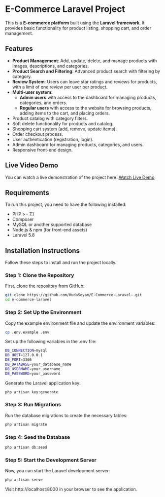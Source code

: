# E-Commerce Laravel Project

This is a **E-commerce platform** built using the **Laravel framework**. It provides basic functionality for product listing, shopping cart, and order management.

## Features

- **Product Management**: Add, update, delete, and manage products with images, descriptions, and categories.
- **Product Search and Filtering**: Advanced product search with filtering by category.
- **Review System**: Users can leave star ratings and reviews for products, with a limit of one review per user per product.
- **Multi-user system**:
  - **Admin users** with access to the dashboard for managing products, categories, and orders.
  - **Regular users** with access to the website for browsing products, adding items to the cart, and placing orders.
- Product catalog with category filters.
- Soft delete functionality for products and catalog.
- Shopping cart system (add, remove, update items).
- Order checkout process.
- User authentication (registration, login).
- Admin dashboard for managing products, categories, and users.
- Responsive front-end design.
  
## Live Video Demo
You can watch a live demonstration of the project here: [Watch Live Demo](https://drive.google.com/file/d/1GHGn4kOWJ-8Ie08UIms1nSDcKWYJXMap/view?usp=sharing)

## Requirements

To run this project, you need to have the following installed:

- PHP >= 7.1
- Composer
- MySQL or another supported database
- Node.js & npm (for front-end assets)
- Laravel 5.8

## Installation Instructions

Follow these steps to install and run the project locally.

### Step 1: Clone the Repository
First, clone the repository from GitHub:
```bash
git clone https://github.com/HudaSeyam/E-Commerce-Laravel-.git
cd e-commerce-laravel
```

### Step 2: Set Up the Environment
Copy the example environment file and update the environment variables:
```bash
cp .env.example .env
```
Set up the following variables in the .env file:
```bash
DB_CONNECTION=mysql
DB_HOST=127.0.0.1
DB_PORT=3306
DB_DATABASE=your_database_name
DB_USERNAME=your_username
DB_PASSWORD=your_password
```
Generate the Laravel application key:
```bash
php artisan key:generate
```

### Step 3: Run Migrations
Run the database migrations to create the necessary tables:
```bash
php artisan migrate
```

### Step 4: Seed the Database
```bash
php artisan db:seed
```
### Step 5: Start the Development Server

Now, you can start the Laravel development server:
```bash
php artisan serve
```
Visit http://localhost:8000 in your browser to see the application.
